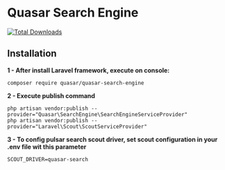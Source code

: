 # Quasar Search Engine

[![Total Downloads](https://poser.pugx.org/syscover/quasar-search-engine/downloads)](https://packagist.org/packages/syscover/quasar-search-engine)

## Installation

**1 - After install Laravel framework, execute on console:**
```
composer require quasar/quasar-search-engine
```

**2 - Execute publish command**
```
php artisan vendor:publish --provider="Quasar\SearchEngine\SearchEngineServiceProvider"
php artisan vendor:publish --provider="Laravel\Scout\ScoutServiceProvider"
```

**3 - To config pulsar search scout driver, set scout configuration in your .env file wit this parameter**
```
SCOUT_DRIVER=quasar-search
```
